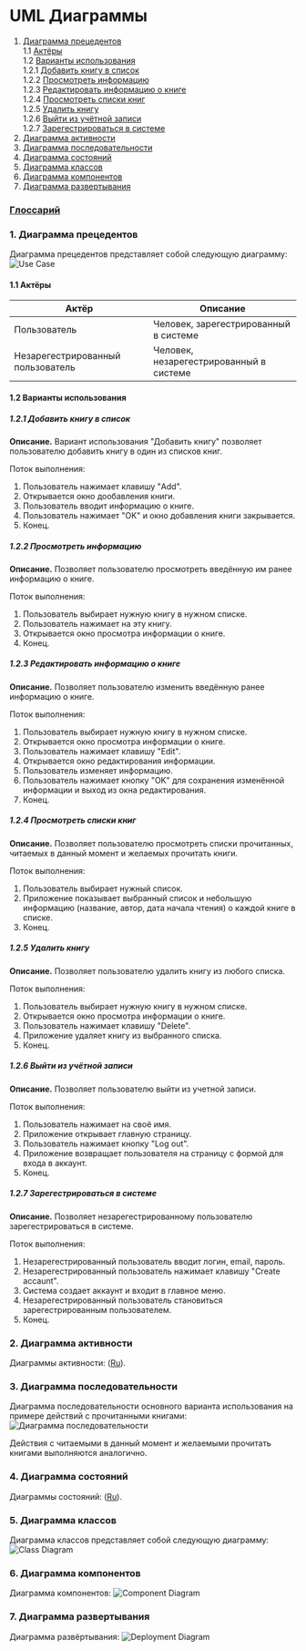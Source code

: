# UML Диаграммы
1. [Диаграмма прецедентов](#1)<br>
1.1 [Актёры](#1.1)<br>
1.2 [Варианты использования](#1.2)<br>
1.2.1 [Добавить книгу в список](#1.2.1)<br>
1.2.2 [Просмотреть информацию](#1.2.2)<br>
1.2.3 [Редактировать информацию о книге](#1.2.3)<br>
1.2.4 [Просмотреть списки книг](#1.2.4)<br>
1.2.5 [Удалить книгу](#1.2.5)<br>
1.2.6 [Выйти из учётной записи](#1.2.6)<br>
1.2.7 [Зарегестрироваться в системе](#1.2.7)<br>
2. [Диаграмма активности](#2)
3. [Диаграмма последовательности](#3)
4. [Диаграмма состояний](#4)
5. [Диаграмма классов](#5)
6. [Диаграмма компонентов](#6)
7. [Диаграмма развертывания](#7)

### [Глоссарий](https://github.com/valevaty98/Insomnia/blob/master/docs/glossary.md)

### 1. Диаграмма прецедентов<a name="1"></a>
Диаграмма прецедентов представляет собой следующую диаграмму: 
![Use Case](https://github.com/valevaty98/Insomnia/blob/master/docs/diagrams/useCase/UseCaseDiagram.png)
#### 1.1 Актёры<a name="1.1"></a>
Актёр | Описание
--- | ---
Пользователь| Человек, зарегестрированный в системе
Незарегестрированный пользователь | Человек, незарегестрированный в системе

#### 1.2 Варианты использования<a name="1.2"></a>
##### 1.2.1 Добавить книгу в список<a name="1.2.1"></a>
**Описание.** Вариант использования "Добавить книгу" позволяет пользователю добавить книгу в один из списков книг.

Поток выполнения:
1. Пользователь нажимает клавишу "Add".
2. Открывается окно дообавления книги.
3. Пользователь вводит информацию о книге.
4. Пользователь нажимает "OK" и окно добавления книги закрывается.
5. Конец.
##### 1.2.2 Просмотреть информацию<a name="1.2.2"></a>
**Описание.** Позволяет пользователю просмотреть введённую им ранее информацию о книге.

Поток выполнения:
1. Пользователь выбирает нужную книгу в нужном списке.
2. Пользователь нажимает на эту книгу.
3. Открывается окно просмотра информации о книге.
4. Конец.
##### 1.2.3 Редактировать информацию о книге<a name="1.2.3"></a>
**Описание.** Позволяет пользователю изменить введённую ранее информацию о книге.

Поток выполнения:
1. Пользователь выбирает нужную книгу в нужном списке.
2. Открывается окно просмотра информации о книге.
3. Пользователь нажимает клавишу "Edit".
4. Открывается окно редактирования информации.
5. Пользователь изменяет информацию.
6. Пользователь нажимает кнопку "OK" для сохранения изменённой информации и выход из окна редактирования. 
7. Конец.
##### 1.2.4 Просмотреть списки книг<a name="1.2.4"></a>
**Описание.** Позволяет пользователю просмотреть списки прочитанных, читаемых в данный момент и желаемых прочитать книги.

Поток выполнения:
1. Пользователь выбирает нужный список.
2. Приложение показывает выбранный список и небольшую информацию (название, автор, дата начала чтения) о каждой книге в списке.
3. Конец.
##### 1.2.5 Удалить книгу<a name="1.2.5"></a>
**Описание.** Позволяет пользователю удалить книгу из любого списка.

Поток выполнения:
1. Пользователь выбирает нужную книгу в нужном списке.
2. Открывается окно просмотра информации о книге.
3. Пользователь нажимает клавишу "Delete".
4. Приложение удаляет книгу из выбранного списка.
5. Конец.
##### 1.2.6 Выйти из учётной записи<a name="1.2.6"></a>
**Описание.** Позволяет пользователю выйти из учетной записи.

Поток выполнения:
1. Пользователь нажимает на своё имя.
2. Приложение открывает главную страницу.
3. Пользователь нажимает кнопку "Log out".
4. Приложение возвращает пользователя на страницу с формой для входа в аккаунт.
5. Конец.
##### 1.2.7 Зарегестрироваться в системе<a name="1.2.7"></a>
**Описание.** Позволяет незарегестрированному пользователю зарегестрироваться в системе.

Поток выполнения:
1. Незарегестрированный пользователь вводит логин, email, пароль.
2. Незарегестрированный пользователь нажимает клавишу "Create accaunt".
3. Система создает аккаунт и входит в главное меню.
4. Незарегестрированный пользователь становиться зарегестрированным пользователем.
5. Конец.

### 2. Диаграмма активности<a name="2"></a>
Диаграммы активности: ([Ru](https://github.com/valevaty98/Insomnia/blob/master/docs/diagrams/activity/activities.md)).

### 3. Диаграмма последовательности<a name="3"></a>
Диаграмма последовательности основного варианта использования на примере действий с прочитанными книгами:
![Диаграмма последовательности](https://github.com/valevaty98/Insomnia/blob/master/docs/diagrams/sequence/SequenceDiagram.png)

Действия с читаемыми в данный момент и желаемыми прочитать книгами выполняются аналогично.

### 4. Диаграмма состояний<a name="4"></a>
Диаграммы состояний: ([Ru](https://github.com/valevaty98/Insomnia/blob/master/docs/diagrams/state/state.md)).

### 5. Диаграмма классов<a name="5"></a>
Диаграмма классов представляет собой следующую диаграмму: 
![Class Diagram](https://github.com/valevaty98/Insomnia/blob/master/docs/diagrams/class/ClassDiagram.png)

### 6. Диаграмма компонентов<a name="6"></a>
Диаграмма компонентов: 
![Component Diagram](https://github.com/valevaty98/Insomnia/blob/master/docs/diagrams/component/Component.png)

### 7. Диаграмма развертывания<a name="7"></a>
Диаграмма развёртывания: 
![Deployment Diagram](https://github.com/valevaty98/Insomnia/blob/master/docs/diagrams/deployment/DeploymentDiagram.png)
